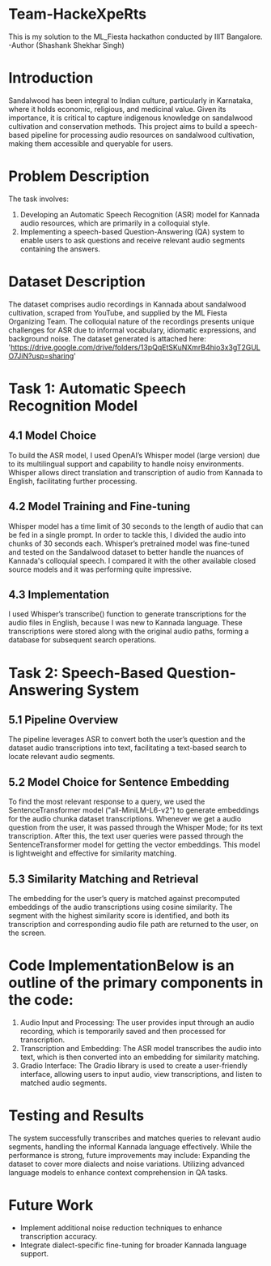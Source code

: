 # Team-HackeXpeRts
This is my solution to the ML_Fiesta hackathon conducted by IIIT Bangalore.
-Author (Shashank Shekhar Singh)

# Introduction
Sandalwood has been integral to Indian culture, particularly in Karnataka, where it holds economic, religious, and medicinal value. Given its importance, it is critical to capture indigenous knowledge on sandalwood cultivation and conservation methods. This project aims to build a speech-based pipeline for processing audio resources on sandalwood cultivation, making them accessible and queryable for users.

# Problem Description
The task involves:
1. Developing an Automatic Speech Recognition (ASR) model for Kannada audio resources, which are primarily in a colloquial style.
2. Implementing a speech-based Question-Answering (QA) system to enable users to ask questions and receive relevant audio segments containing the answers.

# Dataset Description
The dataset comprises audio recordings in Kannada about sandalwood cultivation, scraped from YouTube, and supplied by the ML Fiesta Organizing Team. The colloquial nature of the recordings presents unique challenges for ASR due to informal vocabulary, idiomatic expressions, and background noise. The dataset generated is attached here: 'https://drive.google.com/drive/folders/13pQqEtSKuNXmrB4hio3x3gT2GULO7JiN?usp=sharing'

# Task 1: Automatic Speech Recognition Model
## 4.1 Model Choice
To build the ASR model, I used OpenAI’s Whisper model (large version) due to its multilingual support and capability to handle noisy environments. Whisper allows direct translation and transcription of audio from Kannada to English, facilitating further processing.
## 4.2 Model Training and Fine-tuning
Whisper model has a time limit of 30 seconds to the length of audio that can be fed in a single prompt. In order to tackle this, I divided the audio into chunks of 30 seconds each. Whisper’s pretrained model was fine-tuned and tested on the Sandalwood dataset to better handle the nuances of Kannada's colloquial speech. I compared it with the other available closed source models and it was performing quite impressive.
## 4.3 Implementation
I used Whisper’s transcribe() function to generate transcriptions for the audio files in English, because I was new to Kannada language. These transcriptions were stored along with the original audio paths, forming a database for subsequent search operations.

# Task 2: Speech-Based Question-Answering System
## 5.1 Pipeline Overview
The pipeline leverages ASR to convert both the user’s question and the dataset audio transcriptions into text, facilitating a text-based search to locate relevant audio segments.
## 5.2 Model Choice for Sentence Embedding
To find the most relevant response to a query, we used the SentenceTransformer model ("all-MiniLM-L6-v2") to generate embeddings for the audio chunka dataset transcriptions. Whenever we get a audio question from the user, it was passed through the Whisper Mode; for its text transcription. After this, the text user queries were passed through the SentenceTransformer model for getting the vector embeddings. This model is lightweight and effective for similarity matching.

## 5.3 Similarity Matching and Retrieval
The embedding for the user’s query is matched against precomputed embeddings of the audio transcriptions using cosine similarity. The segment with the highest similarity score is identified, and both its transcription and corresponding audio file path are returned to the user, on the screen.

# Code ImplementationBelow is an outline of the primary components in the code:
1. Audio Input and Processing:
The user provides input through an audio recording, which is temporarily saved and then processed for transcription.
2. Transcription and Embedding:
The ASR model transcribes the audio into text, which is then converted into an embedding for similarity matching.
3. Gradio Interface:
The Gradio library is used to create a user-friendly interface, allowing users to input audio, view transcriptions, and listen to matched audio segments.

# Testing and Results
The system successfully transcribes and matches queries to relevant audio segments, handling the informal Kannada language effectively. While the performance is strong, future improvements may include: Expanding the dataset to cover more dialects and noise variations. Utilizing advanced language models to enhance context comprehension in QA tasks.

# Future Work
- Implement additional noise reduction techniques to enhance transcription accuracy.
- Integrate dialect-specific fine-tuning for broader Kannada language support.
